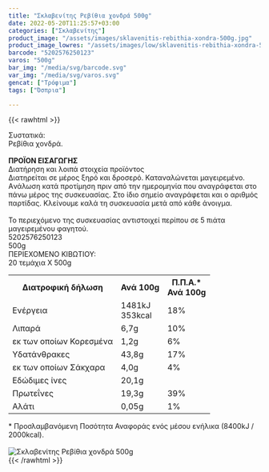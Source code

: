```yaml
---
title: "Σκλαβενίτης Ρεβίθια χονδρά 500g"
date: 2022-05-20T11:25:57+03:00
categories: ["Σκλαβενίτης"]
product_image: "/assets/images/sklavenitis-rebithia-xondra-500g.jpg"
product_image_lowres: "/assets/images/low/sklavenitis-rebithia-xondra-500g.jpg"
barcode: "5202576250123"
varos: "500g"
bar_img: "/media/svg/barcode.svg"
var_img: "/media/svg/varos.svg"
gencat: ["Τρόφιμα"]
tags: ["Όσπρια"]

---
```

{{< rawhtml >}}

<div class="sload600"><div class="product"><div id="sistatika">Συστατικά:</div><div class="alltext">Ρεβίθια χονδρά.<br><br><b>ΠΡΟΪΟΝ ΕΙΣΑΓΩΓΗΣ</b></div><div id="loipa">Διατήρηση και λοιπά στοιχεία προϊόντος</div><div class="alltext">Διατηρείται σε μέρος ξηρό και δροσερό. Καταναλώνεται μαγειρεμένο. Aνάλωση κατά προτίμηση πριν από την ημερομηνία που αναγράφεται στο πάνω μέρος της συσκευασίας. Στο ίδιο σημείο αναγράφεται και ο αριθμός παρτίδας. Κλείνουμε καλά τη συσκευασία μετά από κάθε άνοιγμα.<br><br>Το περιεχόμενο της συσκευασίας αντιστοιχεί περίπου σε 5 πιάτα μαγειρεμένου φαγητού.</div><div id="barcode"><div id="barimage1"></div><span id="bartext">5202576250123</span></div><div id="varos"><div id="varosimage1"></div><span id="varostext">500g</span></div><div id="kivotio">ΠΕΡΙΕΧΟΜΕΝΟ ΚΙΒΩΤΙΟΥ:<br>20 τεμάχια Χ 500g</div><div class="tabout"><table id="diatable"><tbody><tr><th>Διατροφική δήλωση</th><th>Ανά 100g</th><th>Π.Π.Α.*<br>Ανά 100g</th></tr><tr><td class="texr2">Ενέργεια</td><td class="texr">1481kJ<br>353kcal</td><td class="texr">18%</td></tr><tr><td class="texr2">Λιπαρά</td><td class="texr">6,7g</td><td class="texr">10%</td></tr><tr><td class="gray">εκ των οποίων Κορεσµένα</td><td class="gray2">1,2g</td><td class="gray2">6%</td></tr><tr><td class="texr2">Yδατάνθρακες</td><td class="texr">43,8g</td><td class="texr">17%</td></tr><tr><td class="gray">εκ των οποίων Σάκχαρα</td><td class="gray2">4,0g</td><td class="gray2">4%</td></tr><tr><td class="texr2">Eδώδιμες ίνες</td><td class="texr">20,1g</td><td class="texr"></td></tr><tr><td class="texr2">Πρωτεΐνες</td><td class="texr">19,3g</td><td class="texr">39%</td></tr><tr><td class="texr2">Αλάτι</td><td class="texr">0,05g</td><td class="texr">1%</td></tr></tbody></table></div><div class="alltext">* Προσλαμβανόμενη Ποσότητα Αναφοράς ενός μέσου ενήλικα (8400kJ / 2000kcal).</div><br><div class="pimg"><img alt="Σκλαβενίτης Ρεβίθια χονδρά 500g" title="Σκλαβενίτης Ρεβίθια χονδρά 500g" src="/assets/images/sklavenitis-rebithia-xondra-500g.jpg"></div></div></div>
{{< /rawhtml >}}


